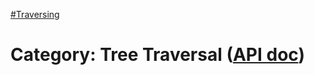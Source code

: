 [#Traversing](?/traversing.md)

# Category: Tree Traversal ([API doc](https://api.jquery.com/category/traversing/tree-traversal/))

<style>
th { text-align: left; font-style: italic; }
tr td:nth-child(1) { width: 15%; font-weight: bold; }
tr td:nth-child(2) { width: 75%; }
td {
  vertical-align: top;
}
</style>
